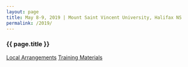 ```yaml
---
layout: page
title: May 8-9, 2019 | Mount Saint Vincent University, Halifax NS
permalink: /2019/
---
```


### {{ page.title }}

[Local Arrangements](/local-arrangements-2019)
[Training Materials](https://cudo.carleton.ca/dli-training/4345)
